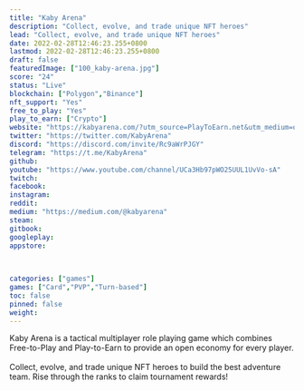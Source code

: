 ```yaml
---
title: "Kaby Arena"
description: "Collect, evolve, and trade unique NFT heroes"
lead: "Collect, evolve, and trade unique NFT heroes"
date: 2022-02-28T12:46:23.255+0800
lastmod: 2022-02-28T12:46:23.255+0800
draft: false
featuredImage: ["100_kaby-arena.jpg"]
score: "24"
status: "Live"
blockchain: ["Polygon","Binance"]
nft_support: "Yes"
free_to_play: "Yes"
play_to_earn: ["Crypto"]
website: "https://kabyarena.com/?utm_source=PlayToEarn.net&utm_medium=organic&utm_campaign=gamepage"
twitter: "https://twitter.com/KabyArena"
discord: "https://discord.com/invite/Rc9aWrPJGY"
telegram: "https://t.me/KabyArena"
github: 
youtube: "https://www.youtube.com/channel/UCa3Hb97pWO25UUL1UvVo-sA"
twitch: 
facebook: 
instagram: 
reddit: 
medium: "https://medium.com/@kabyarena"
steam: 
gitbook: 
googleplay: 
appstore: 

  
    
categories: ["games"]
games: ["Card","PVP","Turn-based"]
toc: false
pinned: false
weight: 
---
```

Kaby Arena is a tactical multiplayer role playing game which combines Free-to-Play and Play-to-Earn to provide an open economy for every player.<br> <br> Collect, evolve, and trade unique NFT heroes to build the best adventure team. Rise through the ranks to claim tournament rewards!